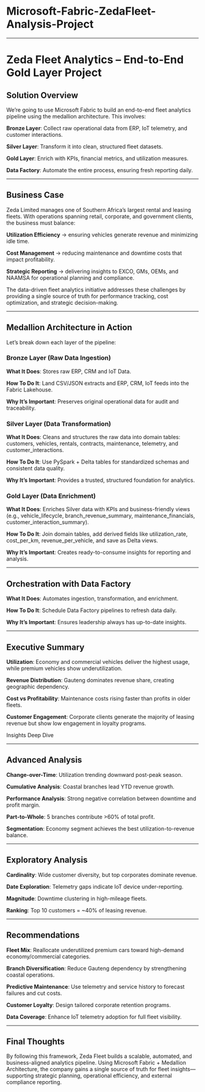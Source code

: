 # Microsoft-Fabric-ZedaFleet-Analysis-Project

---

# Zeda Fleet Analytics – End-to-End Gold Layer Project
## Solution Overview

We’re going to use Microsoft Fabric to build an end-to-end fleet analytics pipeline using the medallion architecture. This involves:

**Bronze Layer**: Collect raw operational data from ERP, IoT telemetry, and customer interactions.

**Silver Layer**: Transform it into clean, structured fleet datasets.

**Gold Layer**: Enrich with KPIs, financial metrics, and utilization measures.

**Data Factory**: Automate the entire process, ensuring fresh reporting daily.

---

## Business Case

Zeda Limited manages one of Southern Africa’s largest rental and leasing fleets. With operations spanning retail, corporate, and government clients, the business must balance:

**Utilization Efficiency** → ensuring vehicles generate revenue and minimizing idle time.

**Cost Management** → reducing maintenance and downtime costs that impact profitability.

**Strategic Reporting** → delivering insights to EXCO, GMs, OEMs, and NAAMSA for operational planning and compliance.

The data-driven fleet analytics initiative addresses these challenges by providing a single source of truth for performance tracking, cost optimization, and strategic decision-making.

---

## Medallion Architecture in Action

Let’s break down each layer of the pipeline:

### Bronze Layer (Raw Data Ingestion)

**What It Does**: Stores raw ERP, CRM and IoT Data.

**How To Do It**: Land CSV/JSON extracts and ERP, CRM, IoT feeds into the Fabric Lakehouse.

**Why It’s Important**: Preserves original operational data for audit and traceability.

### Silver Layer (Data Transformation)

**What It Does**: Cleans and structures the raw data into domain tables: customers, vehicles, rentals, contracts, maintenance, telemetry, and customer_interactions.

**How To Do It**: Use PySpark + Delta tables for standardized schemas and consistent data quality.

**Why It’s Important**: Provides a trusted, structured foundation for analytics.

### Gold Layer (Data Enrichment)

**What It Does**: Enriches Silver data with KPIs and business-friendly views (e.g., vehicle_lifecycle, branch_revenue_summary, maintenance_financials, customer_interaction_summary).

**How To Do It**: Join domain tables, add derived fields like utilization_rate, cost_per_km, revenue_per_vehicle, and save as Delta views.

**Why It’s Important**: Creates ready-to-consume insights for reporting and analysis.

---

## Orchestration with Data Factory

**What It Does**: Automates ingestion, transformation, and enrichment.

**How To Do It**: Schedule Data Factory pipelines to refresh data daily.

**Why It’s Important**: Ensures leadership always has up-to-date insights.

---

## Executive Summary

**Utilization**: Economy and commercial vehicles deliver the highest usage, while premium vehicles show underutilization.

**Revenue Distribution**: Gauteng dominates revenue share, creating geographic dependency.

**Cost vs Profitability**: Maintenance costs rising faster than profits in older fleets.

**Customer Engagement**: Corporate clients generate the majority of leasing revenue but show low engagement in loyalty programs.

Insights Deep Dive

---

## Advanced Analysis

**Change-over-Time**: Utilization trending downward post-peak season.

**Cumulative Analysis**: Coastal branches lead YTD revenue growth.

**Performance Analysis**: Strong negative correlation between downtime and profit margin.

**Part-to-Whole**: 5 branches contribute >60% of total profit.

**Segmentation**: Economy segment achieves the best utilization-to-revenue balance.

---

## Exploratory Analysis

**Cardinality**: Wide customer diversity, but top corporates dominate revenue.

**Date Exploration**: Telemetry gaps indicate IoT device under-reporting.

**Magnitude**: Downtime clustering in high-mileage fleets.

**Ranking**: Top 10 customers = ~40% of leasing revenue.

---

## Recommendations

**Fleet Mix**: Reallocate underutilized premium cars toward high-demand economy/commercial categories.

**Branch Diversification**: Reduce Gauteng dependency by strengthening coastal operations.

**Predictive Maintenance**: Use telemetry and service history to forecast failures and cut costs.

**Customer Loyalty**: Design tailored corporate retention programs.

**Data Coverage**: Enhance IoT telemetry adoption for full fleet visibility.

---

## Final Thoughts

By following this framework, Zeda Fleet builds a scalable, automated, and business-aligned analytics pipeline. Using Microsoft Fabric + Medallion Architecture, the company gains a single source of truth for fleet insights—supporting strategic planning, operational efficiency, and external compliance reporting.
